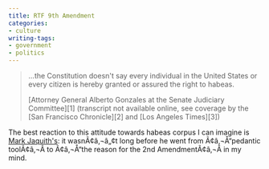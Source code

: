 ```yaml
---
title: RTF 9th Amendment
categories:
- culture
writing-tags:
- government
- politics
---
```


> ...the Constitution doesn't say every individual in the United States or every citizen is hereby granted or assured the right to habeas.
> <footer>[Attorney General Alberto Gonzales at the Senate Judiciary Committee][1] (transcript not available online, see coverage by the [San Francisco Chronicle][2] and [Los Angeles Times][3])</footer>

   [1]: http://judiciary.senate.gov/testimony.cfm?id=2473&wit_id=3936
   [2]: http://www.sfgate.com/cgi-bin/article.cgi?f=/c/a/2007/01/24/MNGDONO11O1.DTL
   [3]: http://www.latimes.com/wireless/avantgo/la-na-habeas30jan30,0,5990377.story


The best reaction to this attitude towards habeas corpus I can imagine is [Mark Jaquith's][4]: it wasnÃ¢â‚¬â„¢t long before he went from Ã¢â‚¬Å“pedantic toolÃ¢â‚¬Â to Ã¢â‚¬Å“the reason for the 2nd AmendmentÃ¢â‚¬Â in my mind.

   [4]: http://txfx.net/
